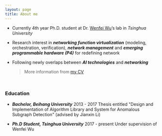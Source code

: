 ```yaml
---
layout: page
title: About me
---
```


* Currently 4th year Ph.D. student at Dr. [Wenfei Wu](https://wenfei-wu.github.io)’s lab in *Tsinghua University*

* Research interest in ***networking function virtualization*** (modeling, orchestration, verification), ***network management*** and ***emerging programmable hardware (P4)*** for redefining network

* Following newly overlaps between ***AI technologies*** and ***networking***

  >  More information from [my CV]({{https://hongyi-huang.github.io}}/files/test.pdf) 

<br/>

### **Education**

- ***Bachelor, Beihang University***
	2013 - 2017
  	Thesis entitled "Design and Implementation of Algorithm Library and System for Anomalous Subgraph Detection" (advised by Jianxin Li)

- ***Ph.D Student, Tsinghua University***
	2017 - present
  	Under supervision of Wenfei Wu